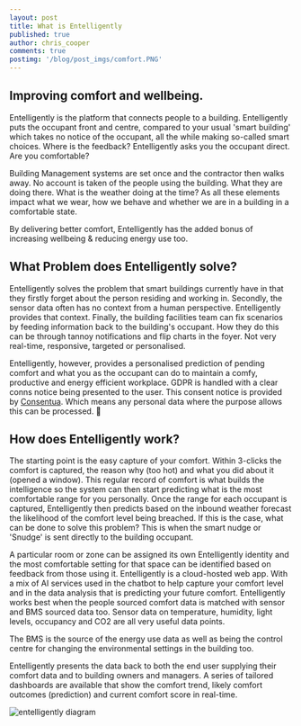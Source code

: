 ```yaml
---
layout: post
title: What is Entelligently
published: true
author: chris_cooper
comments: true
postimg: '/blog/post_imgs/comfort.PNG'
---
```


## Improving comfort and wellbeing.

Entelligently is the platform that connects people to a building. Entelligently puts the occupant front and centre, compared to your usual 'smart building' which takes no notice of the occupant, all the while making so-called smart choices.  Where is the feedback?   Entelligently asks you the occupant direct.  Are you comfortable?

Building Management systems are set once and the contractor then walks away.  No account is taken of the people using the building.  What they are doing there.  What is the weather doing at the time?  As all these elements impact what we wear, how we behave and whether we are in a building in a comfortable state.

By delivering better comfort, Entelligently has the added bonus of increasing wellbeing & reducing energy use too.

## What Problem does Entelligently solve?

Entelligently solves the problem that smart buildings currently have in that they firstly forget about the person residing and working in.  Secondly, the sensor data often has no context from a human perspective.  Entelligently provides that context.   Finally, the building facilities team can fix scenarios by feeding information back to the building's occupant.  How they do this can be through tannoy notifications and flip charts in the foyer.   Not very real-time, responsive, targeted or personalised.

Entelligently, however, provides a personalised prediction of pending comfort and what you as the occupant can do to maintain a comfy, productive and energy efficient workplace.
GDPR is handled with a clear conns notice being presented to the user.  This consent notice is provided by [Consentua](https://consentua.com).   Which means any personal data where the purpose allows this can be processed.

## How does Entelligently work?

The starting point is the easy capture of your comfort.  Within 3-clicks the comfort is captured, the reason why  (too hot) and what you did about it (opened a window).  This regular record of comfort is what builds the intelligence so the system can then start predicting what is the most comfortable range for you personally.
Once the range for each occupant is captured, Entelligently then predicts based on the inbound weather forecast the likelihood of the comfort level being breached.   If this is the case, what can be done to solve this problem?  This is when the smart nudge or 'Snudge' is sent directly to the building occupant.

A particular room or zone can be assigned its own Entelligently identity and the most comfortable setting for that space can be identified based on feedback from those using it.
Entelligently is a cloud-hosted web app.  With a mix of AI services used in the chatbot to help capture your comfort level and in the data analysis that is predicting your future comfort.
Entelligently works best when the people sourced comfort data is matched with sensor and BMS sourced data too. Sensor data on temperature, humidity, light levels, occupancy and CO2 are all very useful data points.   

The BMS is the source of the energy use data as well as being the control centre for changing the environmental settings in the building too.

Entelligently presents the data back to both the end user supplying their comfort data and to building owners and managers.  A series of tailored dashboards are available that show the comfort trend, likely comfort outcomes (prediction) and current comfort score in real-time.

<img class="img-center" alt="entelligently diagram" src="{{ site.url }}/blog/post_imgs/2019-03-05-What-is-Entelligently/diagram.jpg">